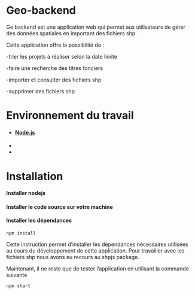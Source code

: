 # Geo-backend
Ge backend est une application web qui permet aux utilisateurs de gérer des données spatiales en important des fichiers shp. 

Cette application offre la possibilité de : 

-trier les projets à réaliser selon la date limite  

-faire une recherche des titres fonciers  

-importer et consulter  des fichiers shp  

-supprimer des fichiers shp 
# Environnement du travail 
- #### [Node.js](https://nodejs.org/en/)
-
-

# Installation

#### Installer nodejs 

#### Installer le code source sur votre machine  

#### Installer les dépendances  
```
npm install 
```
Cette instruction permet d’installer les dépendances nécessaires utilisées au cours du développement de cette application. 
Pour travailler avec les fichiers shp nous avons eu recours au shpjs package. 

Maintenant, il ne reste que de tester l’application en utilisant la commande suivante  
```
npm start  
```

